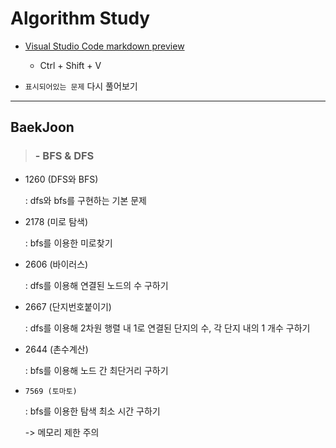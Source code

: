 # Algorithm Study

- [Visual Studio Code markdown preview](https://code.visualstudio.com/docs/languages/markdown)
    - Ctrl + Shift + V

- `표시되어있는 문제` 다시 풀어보기

- - -
## BaekJoon

> ### - BFS & DFS
- 1260 (DFS와 BFS)

  : dfs와 bfs를 구현하는 기본 문제

- 2178 (미로 탐색)

  : bfs를 이용한 미로찾기

- 2606 (바이러스)

  : dfs를 이용해 연결된 노드의 수 구하기

- 2667 (단지번호붙이기)

  : dfs를 이용해 2차원 행렬 내 1로 연결된 단지의 수, 각 단지 내의 1 개수 구하기

- 2644 (촌수계산)

  : bfs를 이용해 노드 간 최단거리 구하기

- `7569 (토마토)`

  : bfs를 이용한 탐색 최소 시간 구하기

  -> 메모리 제한 주의